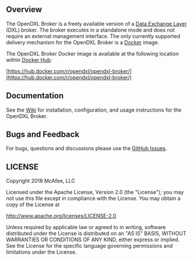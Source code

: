 ## Overview

The OpenDXL Broker is a freely available version of a [Data Exchange Layer](http://www.mcafee.com/us/solutions/data-exchange-layer.aspx) (DXL) broker. The broker executes in a standalone mode and does not require an external management interface. The only currently supported delivery mechanism for the OpenDXL Broker is a [Docker](https://www.docker.com/) image. 

The OpenDXL Broker Docker image is available at the following location within [Docker Hub](https://hub.docker.com):

[https://hub.docker.com/r/opendxl/opendxl-broker/](https://hub.docker.com/r/opendxl/opendxl-broker/)

## Documentation

See the [Wiki](https://github.com/opendxl/opendxl-broker/wiki) for installation, configuration, and usage instructions for the OpenDXL Broker.

## Bugs and Feedback

For bugs, questions and discussions please use the [GitHub Issues](https://github.com/opendxl/opendxl-broker/issues).

## LICENSE

Copyright 2018 McAfee, LLC

Licensed under the Apache License, Version 2.0 (the "License"); you may not use this file except in compliance with the License. You may obtain a copy of the License at

http://www.apache.org/licenses/LICENSE-2.0

Unless required by applicable law or agreed to in writing, software distributed under the License is distributed on an "AS IS" BASIS, WITHOUT WARRANTIES OR CONDITIONS OF ANY KIND, either express or implied. See the License for the specific language governing permissions and limitations under the License.

